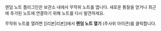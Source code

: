 렌덤 노트 플러그인은 보관소 내에서 무작위 노트를 엽니다. 새로운 통찰을 얻거나 최근에 추가된 노트에 연결하기 위해 노트를 다시 발견하세요.

무작위 노트를 열려면 [[리본|리본]]에서 **렌덤 노트 열기** (주사위 아이콘)를 클릭합니다.
